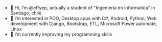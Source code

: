 - 👋 Hi, I’m @effyep, actually a student of "Ingenieria en informatica" in Santiago, chile
- 👀 I’m interested in POO, Desktop apps with C#, Android, Python, Web development with Django, Bootstrap, ETL, Microsoft Power automate, Linux
- 🌱 I’m currently improving my programming skills

<!---
effyep/effyep is a ✨ special ✨ repository because its `README.md` (this file) appears on your GitHub profile.
You can click the Preview link to take a look at your changes.
--->
